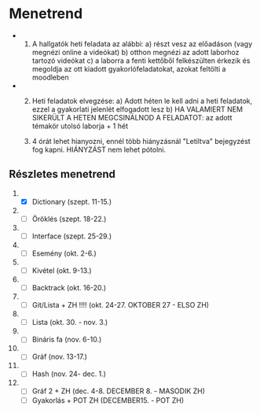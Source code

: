 # Menetrend

- 1. A hallgatók heti feladata az alábbi:
 a) részt vesz az előadáson (vagy megnézi online a videókat)
 b) otthon megnézi az adott laborhoz tartozó videókat
 c) a laborra a fenti kettőből felkészülten érkezik és megoldja az ott kiadott gyakorlófeladatokat, azokat feltölti a moodleben

- 2. Heti feladatok elvegzése:
  a) Adott héten le kell adni a heti feladatok, ezzel a gyakorlati jelenlét elfogadott lesz
  b) HA VALAMIERT NEM SIKERÜLT A HETEN MEGCSINÁLNOD A FELADATOT: az adott témakör utolsó laborja + 1 hét
 
  4. 4 órát lehet hianyozni, ennél több hiányzásnál "Letiltva" bejegyzést fog kapni. HIÁNYZÁST nem lehet pótolni.


## Részletes menetrend
1. - [x] Dictionary (szept. 11-15.)
2. - [ ] Öröklés (szept. 18-22.)
3. - [ ] Interface (szept. 25-29.)
4. - [ ] Esemény (okt. 2-6.)
5. - [ ] Kivétel (okt. 9-13.)
6. - [ ] Backtrack (okt. 16-20.)
7. - [ ] Git/Lista + ZH !!!! (okt. 24-27.    OKTOBER 27 - ELSO ZH)
8. - [ ] Lista (okt. 30. - nov. 3.)
9. - [ ] Bináris fa (nov. 6-10.)
10. - [ ] Gráf (nov. 13-17.)
11. - [ ] Hash (nov. 24- dec. 1.)
12. - [ ] Gráf 2 + ZH (dec. 4-8.        DECEMBER 8. - MASODIK ZH)
    - [ ] Gyakorlás + POT ZH     (DECEMBER15. - POT ZH)
